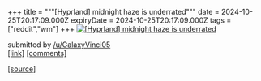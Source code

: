 +++
title = """[Hyprland] midnight haze is underrated"""
date = 2024-10-25T20:17:09.000Z
expiryDate = 2024-10-25T20:17:09.000Z
tags = ["reddit","wm"]
+++
[![[Hyprland] midnight haze is underrated](https://preview.redd.it/blchewr8nywd1.png?width=640&crop=smart&auto=webp&s=add4143b427372501763c25f9b2b5c7454f40c65 "[Hyprland] midnight haze is underrated")](https://www.reddit.com/r/unixporn/comments/1gc3ns2/hyprland_midnight_haze_is_underrated/)

submitted by [/u/GalaxyVinci05](https://www.reddit.com/user/GalaxyVinci05)  
[\[link\]](https://i.redd.it/blchewr8nywd1.png) [\[comments\]](https://www.reddit.com/r/unixporn/comments/1gc3ns2/hyprland_midnight_haze_is_underrated/)

[[source]](https://www.reddit.com/r/unixporn/comments/1gc3ns2/hyprland_midnight_haze_is_underrated/)
